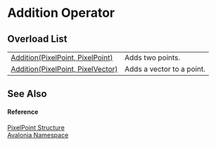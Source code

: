 # Addition Operator


## Overload List
<table>
<tr>
<td><a href="M_Avalonia_PixelPoint_op_Addition">Addition(PixelPoint, PixelPoint)</a></td>
<td>Adds two points.</td>
</tr>
<tr>
<td><a href="M_Avalonia_PixelPoint_op_Addition_1">Addition(PixelPoint, PixelVector)</a></td>
<td>Adds a vector to a point.</td>
</tr>
</table>

## See Also


#### Reference
<a href="T_Avalonia_PixelPoint">PixelPoint Structure</a>  
<a href="N_Avalonia">Avalonia Namespace</a>  
